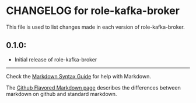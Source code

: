 # CHANGELOG for role-kafka-broker

This file is used to list changes made in each version of role-kafka-broker.

## 0.1.0:

* Initial release of role-kafka-broker

- - -
Check the [Markdown Syntax Guide](http://daringfireball.net/projects/markdown/syntax) for help with Markdown.

The [Github Flavored Markdown page](http://github.github.com/github-flavored-markdown/) describes the differences between markdown on github and standard markdown.
